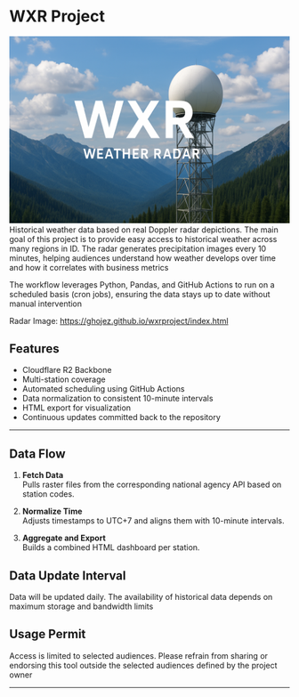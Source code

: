 # WXR Project
![alt text](https://github.com/ghojez/wxrproject/blob/main/WXR.png?raw=true)
Historical weather data based on real Doppler radar depictions. The main goal of this project is to provide easy access to historical weather across many regions in ID. The radar generates precipitation images every 10 minutes, helping audiences understand how weather develops over time and how it correlates with business metrics

The workflow leverages Python, Pandas, and GitHub Actions to run on a scheduled basis (cron jobs), ensuring the data stays up to date without manual intervention

Radar Image: https://ghojez.github.io/wxrproject/index.html

## Features

- Cloudflare R2 Backbone
- Multi-station coverage
- Automated scheduling using GitHub Actions
- Data normalization to consistent 10-minute intervals
- HTML export for visualization
- Continuous updates committed back to the repository

---

## Data Flow

1. **Fetch Data**  
   Pulls raster files from the corresponding national agency API based on station codes.

2. **Normalize Time**  
   Adjusts timestamps to UTC+7 and aligns them with 10-minute intervals.

3. **Aggregate and Export**  
   Builds a combined HTML dashboard per station.

## Data Update Interval
Data will be updated daily. The availability of historical data depends on maximum storage and bandwidth limits

## Usage Permit
Access is limited to selected audiences. Please refrain from sharing or endorsing this tool outside the selected audiences defined by the project owner


---

